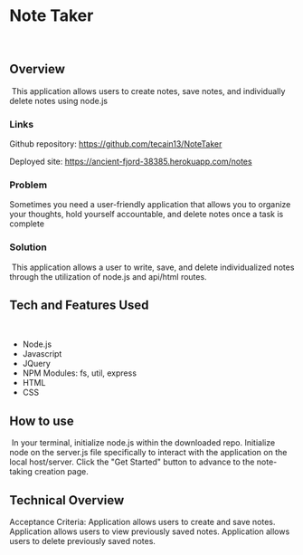 # Note Taker
​
## Overview
​
This application allows users to create notes, save notes, and individually delete notes using node.js 
​
### Links

Github repository: https://github.com/tecain13/NoteTaker

Deployed site: https://ancient-fjord-38385.herokuapp.com/notes
​
### Problem

Sometimes you need a user-friendly application that allows you to organize your thoughts, hold yourself accountable, and delete notes once a task is complete
​
### Solution
​
This application allows a user to write, save, and delete individualized notes through the utilization of node.js and api/html routes. 
​
## Tech and Features Used
​
* Node.js
* Javascript
* JQuery
* NPM Modules: fs, util, express
* HTML
* CSS
​
## How to use
​
In your terminal, initialize node.js within the downloaded repo. Initialize node on the server.js file specifically to interact with the application on the local host/server. Click the "Get Started" button to advance to the note-taking creation page. 
​
## Technical Overview
Acceptance Criteria:
Application allows users to create and save notes.
Application allows users to view previously saved notes.
Application allows users to delete previously saved notes.